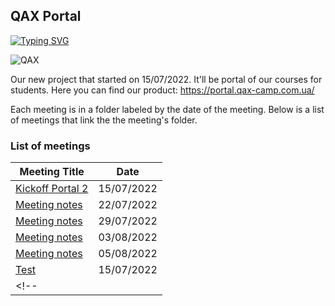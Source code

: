 ## QAX Portal

[![Typing SVG](https://readme-typing-svg.herokuapp.com?color=%2336BCF7&lines=QAX+Practice+Job_offer)](https://git.io/typing-svg)

![QAX](https://user-images.githubusercontent.com/72439798/183751934-2c4537c1-e200-42fd-883d-ce3f3abc2b33.PNG)

Our new project that started on 15/07/2022. 
It'll be portal of our courses for students. Here you can find our product: https://portal.qax-camp.com.ua/  

Each meeting is in a folder labeled by the date of the meeting. Below is a list of meetings that link the the meeting's folder.

### List of meetings

| Meeting Title                                     | Date              |
|---------------------------------------------------|-------------------|
| [Kickoff Portal 2](Meeting-notes/Kickoff%20Portal%202.md) | 15/07/2022 |
| [Meeting notes](https://github.com/scholokov/qax-portal-2/commit/c48ddf47111db8771e0fbbfa28ea2c901f6a13bb) | 22/07/2022 |
| [Meeting notes](https://github.com/scholokov/qax-portal-2/commit/35113f25e81d7ac38a938851c90a0cada75b77ed) | 29/07/2022 |
| [Meeting notes](https://github.com/scholokov/qax-portal-2/commit/cb4fe82de221704ab0fb12217333900e70880054) | 03/08/2022 |
| [Meeting notes](https://github.com/scholokov/qax-portal-2/commit/138f3aaebfc3bfef22b4f33ece0ee1fd7cc3cd87) | 05/08/2022 |
| [Test](Test.md) | 15/07/2022 |
<!-- |                                              |      |      |     | -->
